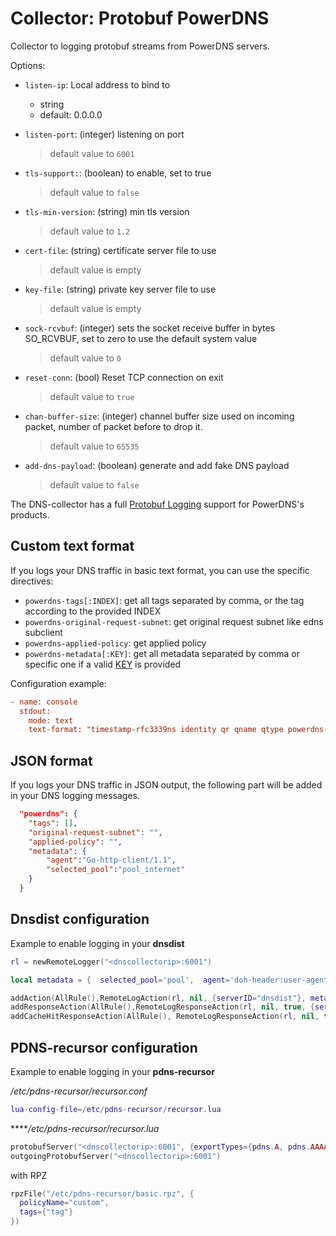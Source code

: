 # Collector: Protobuf PowerDNS

Collector to logging protobuf streams from PowerDNS servers.

Options:

- `listen-ip`: Local address to bind to
  - string
  - default: 0.0.0.0

- `listen-port`: (integer) listening on port
  > default value to `6001`
- `tls-support:`: (boolean) to enable, set to true
  > default value to `false`
- `tls-min-version`: (string) min tls version
  > default value to `1.2`
- `cert-file`: (string) certificate server file to use
  > default value is empty
- `key-file`: (string) private key server file to use
  > default value is empty
- `sock-rcvbuf`: (integer) sets the socket receive buffer in bytes SO_RCVBUF, set to zero to use the default system value
  > default value to `0`
- `reset-conn`: (bool) Reset TCP connection on exit
  > default value to `true`
- `chan-buffer-size`: (integer) channel buffer size used on incoming packet, number of packet before to drop it.
  > default value to `65535`
- `add-dns-payload`: (boolean) generate and add fake DNS payload
  > default value to `false`

The DNS-collector has a full [Protobuf Logging](https://dnsdist.org/reference/protobuf.html) support for PowerDNS's products.

## Custom text format

If you logs your DNS traffic in basic text format, you can use the specific directives:

- `powerdns-tags[:INDEX]`: get all tags separated by comma, or the tag according to the provided INDEX
- `powerdns-original-request-subnet`: get original request subnet like edns subclient
- `powerdns-applied-policy`: get applied policy
- `powerdns-metadata[:KEY]`: get  all metadata separated by comma or specific one if a valid [KEY](https://dnsdist.org/rules-actions.html#RemoteLogAction) is provided

Configuration example:

```ini
- name: console
  stdout:
    mode: text
    text-format: "timestamp-rfc3339ns identity qr qname qtype powerdns-metadata:selected_pool"
```

## JSON format

If you logs your DNS traffic in JSON output, the following part will be added in your DNS logging messages.

```json
  "powerdns": {
    "tags": [],
    "original-request-subnet": "",
    "applied-policy": "",
    "metadata": {
        "agent":"Go-http-client/1.1",
        "selected_pool":"pool_internet"
    }
  }
```

## Dnsdist configuration

Example to enable logging in your **dnsdist**

```lua
rl = newRemoteLogger("<dnscollectorip>:6001")

local metadata = {  selected_pool='pool',  agent='doh-header:user-agent'  }

addAction(AllRule(),RemoteLogAction(rl, nil, {serverID="dnsdist"}, metadata))
addResponseAction(AllRule(),RemoteLogResponseAction(rl, nil, true, {serverID="dnsdist"}, metadata))
addCacheHitResponseAction(AllRule(), RemoteLogResponseAction(rl, nil, true, {serverID="dnsdist"}, metadata))
```

## PDNS-recursor configuration

Example to enable logging in your **pdns-recursor**

*/etc/pdns-recursor/recursor.conf*

```lua
lua-config-file=/etc/pdns-recursor/recursor.lua
```

*****/etc/pdns-recursor/recursor.lua*

```lua
protobufServer("<dnscollectorip>:6001", {exportTypes={pdns.A, pdns.AAAA, pdns.CNAME}})
outgoingProtobufServer("<dnscollectorip>:6001")
```

with RPZ

```lua
rpzFile("/etc/pdns-recursor/basic.rpz", {
  policyName="custom",
  tags={"tag"}
})
```
